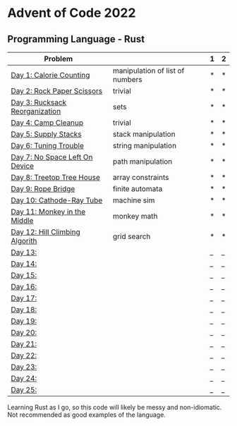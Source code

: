 # Advent of Code 2022

## Programming Language - Rust



| Problem |  | 1 | 2 |
| --- | --- | -- | --- |
| [Day 1: Calorie Counting](https://adventofcode.com/2022/day/1) | manipulation of list of numbers | * | * |
| [Day 2: Rock Paper Scissors ](https://adventofcode.com/2022/day/2)| trivial  | * | * |
| [Day 3: Rucksack Reorganization ](https://adventofcode.com/2022/day/3)| sets  | * | * |
| [Day 4: Camp Cleanup](https://adventofcode.com/2022/day/4)  | trivial | * | * |
| [Day 5: Supply Stacks](https://adventofcode.com/2022/day/5)  | stack manipulation | * | * |
| [Day 6: Tuning Trouble](https://adventofcode.com/2022/day/6)  | string manipulation  | * | * |
| [Day 7: No Space Left On Device](https://adventofcode.com/2022/day/7)  | path manipulation  | * | * |
| [Day 8: Treetop Tree House ](https://adventofcode.com/2022/day/8)  | array constraints | * | * | 
| [Day 9: Rope Bridge  ](https://adventofcode.com/2022/day/9)  | finite automata | * | * |
| [Day 10: Cathode-Ray Tube](https://adventofcode.com/2022/day/10)  | machine sim | * | * |
| [Day 11: Monkey in the Middle](https://adventofcode.com/2022/day/11)  | monkey math | * | * |
| [Day 12: Hill Climbing Algorith ](https://adventofcode.com/2022/day/12)  | grid search  | * | * |
| [Day 13: ](https://adventofcode.com/2022/day/13)  |  | _ | _ |
| [Day 14: ](https://adventofcode.com/2022/day/14)  |  | _ | _ |
| [Day 15: ](https://adventofcode.com/2022/day/15)  |  | _ | _ |
| [Day 16: ](https://adventofcode.com/2022/day/16)  |  | _ | _ |
| [Day 17: ](https://adventofcode.com/2022/day/17)  |  | _ | _ |
| [Day 18: ](https://adventofcode.com/2022/day/18)  |  | _ | _ |
| [Day 19: ](https://adventofcode.com/2022/day/19)  |  | _ | _ |
| [Day 20: ](https://adventofcode.com/2022/day/20)  |  | _ | _ |
| [Day 21: ](https://adventofcode.com/2022/day/21)  |  | _ | _ |
| [Day 22: ](https://adventofcode.com/2022/day/22)  |  | _ | _ |
| [Day 23: ](https://adventofcode.com/2022/day/23)  |  | _ | _ |
| [Day 24: ](https://adventofcode.com/2022/day/24)  |  | _ | _ |
| [Day 25: ](https://adventofcode.com/2022/day/25)  |  | _ | _ |

Learning Rust as I go, so this code will likely be messy and non-idiomatic. Not recommended as good examples of the language.
